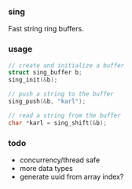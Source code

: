 ### sing

Fast string ring buffers.

### usage

```c
// create and initialize a buffer 
struct sing_buffer b;
sing_init(&b);

// push a string to the buffer
sing_push(&b, "karl");

// read a string from the buffer
char *karl = sing_shift(&b);
```

### todo

* concurrency/thread safe
* more data types
* generate uuid from array index?
